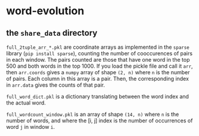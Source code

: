 # word-evolution

## the `share_data` directory 

`full_2tuple_arr_*.pkl` are coordinate arrays as implemented in the `sparse` library (`pip install sparse`), counting the number of cooccurences of pairs in each window. The pairs counted are those that have one word in the top 500 and both words in the top 1000. If you load the pickle file and call it `arr`, then `arr.coords` gives a `numpy` array of shape `(2, n)` where `n` is the number of pairs. Each column in this array is a pair. Then, the corresponding index in `arr.data` gives the counts of that pair.

`full_word_dict.pkl` is a dictionary translating between the word index and the actual word. 

`full_wordcount_window.pkl` is an array of shape `(14, n)` where `n` is the number of words, and where the [i, j] index is the number of occurrences of word `j` in window `i`. 

